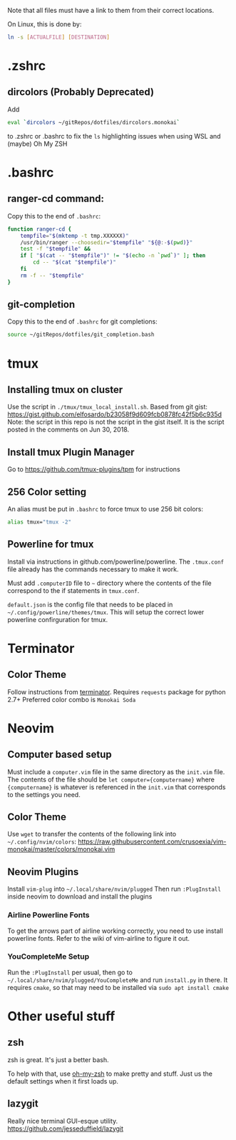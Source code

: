 Note that all files must have a link to them from their correct locations.

On Linux, this is done by:

```bash
ln -s [ACTUALFILE] [DESTINATION]
```
# .zshrc

## dircolors (Probably Deprecated)
 
Add
```bash
eval `dircolors ~/gitRepos/dotfiles/dircolors.monokai`
```
to .zshrc or .bashrc to fix the `ls` highlighting issues when using WSL and (maybe) Oh My ZSH 

# .bashrc

## ranger-cd command:
Copy this to the end of `.bashrc`:
```bash
function ranger-cd {
    tempfile="$(mktemp -t tmp.XXXXXX)"
    /usr/bin/ranger --choosedir="$tempfile" "${@:-$(pwd)}"
    test -f "$tempfile" &&
    if [ "$(cat -- "$tempfile")" != "$(echo -n `pwd`)" ]; then
        cd -- "$(cat "$tempfile")"
    fi
    rm -f -- "$tempfile"
}
```
## git-completion

Copy this to the end of `.bashrc` for git completions:

```bash
source ~/gitRepos/dotfiles/git_completion.bash
```

# tmux

## Installing tmux on cluster
Use the script in `./tmux/tmux_local_install.sh`. Based from git gist: https://gist.github.com/elfosardo/b23058f9d609fcb0878fc42f5b6c935d
Note: the script in this repo is not the script in the gist itself. It is the script posted in the comments on Jun 30, 2018.

## Install tmux Plugin Manager
Go to https://github.com/tmux-plugins/tpm for instructions

## 256 Color setting
An alias must be put in `.bashrc` to force tmux to use 256 bit colors:

```bash
alias tmux="tmux -2"
```
## Powerline for tmux
Install via instructions in github.com/powerline/powerline. The `.tmux.conf` file already has the commands necessary to make it work.

Must add `.computerID` file to `~` directory where the contents of the file correspond to the if statements in `tmux.conf`.

`default.json` is the config file that needs to be placed in `~/.config/powerline/themes/tmux`. This will setup the correct lower powerline confirguration for tmux.

# Terminator

## Color Theme
Follow instructions from [terminator](https://github.com/EliverLara/terminator-themes).
Requires `requests` package for python 2.7+
Preferred color combo is `Monokai Soda`

# Neovim

## Computer based setup
Must include a `computer.vim` file in the same directory as the `init.vim` file. The contents of the file should be `let computer={computername}` where `{computername}` is whatever is referenced in the `init.vim` that corresponds to the settings you need.

## Color Theme
Use `wget` to transfer the contents of the following link into `~/.config/nvim/colors`:
https://raw.githubusercontent.com/crusoexia/vim-monokai/master/colors/monokai.vim

## Neovim Plugins
Install `vim-plug` into `~/.local/share/nvim/plugged`
Then run `:PlugInstall` inside neovim to download and install the plugins

### Airline Powerline Fonts
To get the arrows part of airline working correctly, you need to use install powerline fonts. Refer to the wiki of vim-airline to figure it out.

### YouCompleteMe Setup
Run the `:PlugInstall` per usual, then go to `~/.local/share/nvim/plugged/YouCompleteMe` and run `install.py` in there. It requires `cmake`, so that may need to be installed via `sudo apt install cmake`

# Other useful stuff

## zsh
zsh is great. It's just a better bash.

To help with that, use [oh-my-zsh](https://github.com/robbyrussell/oh-my-zsh) to make pretty and stuff. Just us the default settings when it first loads up.

## lazygit
Really nice terminal GUI-esque utility. https://github.com/jesseduffield/lazygit

